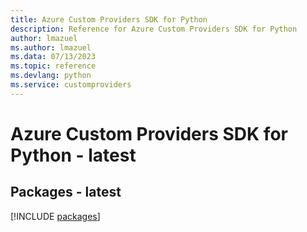 ```yaml
---
title: Azure Custom Providers SDK for Python
description: Reference for Azure Custom Providers SDK for Python
author: lmazuel
ms.author: lmazuel
ms.data: 07/13/2023
ms.topic: reference
ms.devlang: python
ms.service: customproviders
---
```

# Azure Custom Providers SDK for Python - latest
## Packages - latest
[!INCLUDE [packages](custom-providers-index.md)]